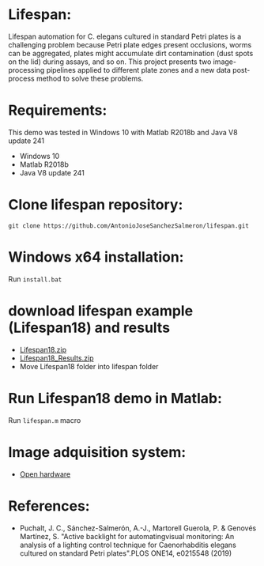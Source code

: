 # Lifespan:
Lifespan automation for C. elegans cultured in standard Petri plates is a challenging problem because Petri plate edges present occlusions, worms can be aggregated, plates might accumulate dirt contamination (dust spots on the lid) during assays, and so on. This project presents two image-processing pipelines applied to different plate zones and a new data post-process method to solve these problems. 

# Requirements:
This demo was tested in Windows 10 with Matlab R2018b and Java V8 update 241
- Windows 10
- Matlab R2018b
- Java V8 update 241

# Clone lifespan repository:
```
git clone https://github.com/AntonioJoseSanchezSalmeron/lifespan.git
```

# Windows x64 installation:
Run ```install.bat```

# download lifespan example (Lifespan18) and results
- [Lifespan18.zip](https://active-vision.ai2.upv.es/wp-content/uploads/2020/01/Lifespan18.zip)
- [Lifespan18_Results.zip](https://active-vision.ai2.upv.es/wp-content/uploads/2020/01/Lifespan18_Results.zip)
- Move Lifespan18 folder into lifespan folder
 
# Run Lifespan18 demo in Matlab:
Run ```lifespan.m``` macro

#  Image adquisition system:
- [Open hardware](https://github.com/JCPuchalt/c-elegans_smartLight)

# References:
- Puchalt, J. C., Sánchez-Salmerón, A.-J., Martorell Guerola, P. & Genovés Martínez, S. "Active backlight for automatingvisual monitoring: An analysis of a lighting control technique for Caenorhabditis elegans cultured on standard Petri plates".PLOS ONE14, e0215548 (2019)